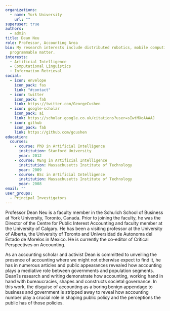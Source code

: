 ```yaml
---
organizations:
  - name: York University
    url: ""
superuser: true
authors:
  - admin
title: Dean Neu
role: Professor, Accounting Area
bio: My research interests include distributed robotics, mobile computing and
  programmable matter.
interests:
  - Artificial Intelligence
  - Computational Linguistics
  - Information Retrieval
social:
  - icon: envelope
    icon_pack: fas
    link: "#contact"
  - icon: twitter
    icon_pack: fab
    link: https://twitter.com/GeorgeCushen
  - icon: google-scholar
    icon_pack: ai
    link: https://scholar.google.co.uk/citations?user=sIwtMXoAAAAJ
  - icon: github
    icon_pack: fab
    link: https://github.com/gcushen
education:
  courses:
    - course: PhD in Artificial Intelligence
      institution: Stanford University
      year: 2012
    - course: MEng in Artificial Intelligence
      institution: Massachusetts Institute of Technology
      year: 2009
    - course: BSc in Artificial Intelligence
      institution: Massachusetts Institute of Technology
      year: 2008
email: ""
user_groups:
  - Principal Investigators
---
```


Professor Dean Neu is a faculty member in the Schulich School of Business at York University, Toronto, Canada. Prior to joining the faculty, he was the Director of the Centre for Public Interest Accounting and faculty member at the University of Calgary. He has been a visiting professor at the University of Alberta, the University of Toronto and Universidad de Autonoma del Estado de Morelos in Mexico. He is currently the co-editor of Critical Perspectives on Accounting.

As an accounting scholar and activist Dean is committed to unveiling the presence of accounting where we might not otherwise expect to find it, he has in numerous articles and public appearances revealed how accounting plays a mediative role between governments and population segments. Dean?s research and writing demonstrate how accounting, working hand in hand with bureaucracies, shapes and constructs societal governance. In this work, the disguise of accounting as a boring benign appendage to business and government is stripped away to reveal how accounting number play a crucial role in shaping public policy and the perceptions the public has of those policies.

